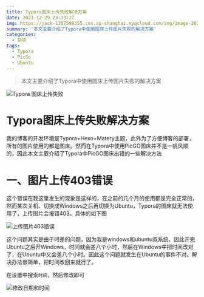 ```yaml
---
title: Typora图床上传失败解决方案
date: 2021-12-29 23:33:27
img: https://jack-1307599355.cos.ap-shanghai.myqcloud.com/img/image-20211229233841511.png
summary: '本文主要介绍了Typora中使用图床上传图片失败的解决方案'
categories:
  - 杂项
tags:
  - Typora
  - PicGo
  - Ubuntu
---
```


> 本文主要介绍了Typora中使用图床上传图片失败的解决方案

![Typora 图床上传失败](https://jack-1307599355.cos.ap-shanghai.myqcloud.com/img/image-20211229233841511.png)



# Typora图床上传失败解决方案

我的博客的开发环境是Typora+Hexo+Matery主题，此外为了方便博客的部署，所有的图片使用的都是图床。然而在Typora中使用PicGO图床并不是一帆风顺的，因此本文主要介绍了Typora中PicGO图床出错的一些解决方法





# 一、图片上传403错误

这个错误在我这里发生的现象是这样的，在之前的几个月的使用都是完全正常的，然而某次关机、切换成Windows之后再切换为Ubuntu，Typora的图床就无法使用了，上传图片会报错403。具体的如下图

![上传图片403错误](https://jack-1307599355.cos.ap-shanghai.myqcloud.com/img/image-20211229233841511.png)



这个问题其实是由于时差的问题，因为我是windows和ubuntu双系统，因此开完Ubuntu之后开Windows，时间就会差八个小时，然后在Windows中把时间改对了，在Ubuntu中又会差八个小时。因此这个问题就发生在Ubuntu的事件不对。解决办法很简单，把时间改回来就行了。

在设置中搜索`时间`，然后修改即可

![修改日期和时间](https://jack-1307599355.cos.ap-shanghai.myqcloud.com/img/image-20211229154229847.png)
